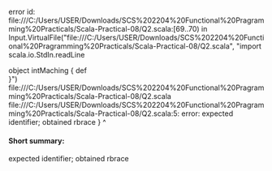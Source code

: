 error id: file:///C:/Users/USER/Downloads/SCS%202204%20Functional%20Pragramming%20Practicals/Scala-Practical-08/Q2.scala:[69..70) in Input.VirtualFile("file:///C:/Users/USER/Downloads/SCS%202204%20Functional%20Pragramming%20Practicals/Scala-Practical-08/Q2.scala", "import scala.io.StdIn.readLine

object intMaching {
    def     
}")
file:///C:/Users/USER/Downloads/SCS%202204%20Functional%20Pragramming%20Practicals/Scala-Practical-08/Q2.scala
file:///C:/Users/USER/Downloads/SCS%202204%20Functional%20Pragramming%20Practicals/Scala-Practical-08/Q2.scala:5: error: expected identifier; obtained rbrace
}
^
#### Short summary: 

expected identifier; obtained rbrace